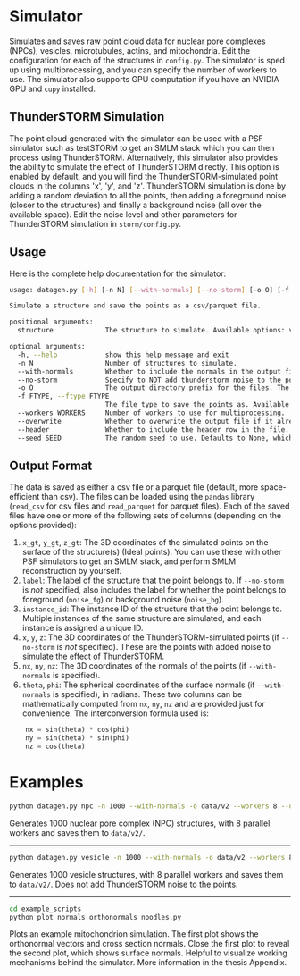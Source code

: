 # Simulator
Simulates and saves raw point cloud data for nuclear pore complexes (NPCs), vesicles, microtubules, actins, and mitochondria. Edit the configuration for each of the structures in `config.py`. The simulator is sped up using multiprocessing, and you can specify the number of workers to use. The simulator also supports GPU computation if you have an NVIDIA GPU and `cupy` installed.

## ThunderSTORM Simulation
The point cloud generated with the simulator can be used with a PSF simulator such as testSTORM to get an SMLM stack which you can then process using ThunderSTORM. Alternatively, this simulator also provides the ability to simulate the effect of ThunderSTORM directly. This option is enabled by default, and you will find the ThunderSTORM-simulated point clouds in the columns 'x', 'y', and 'z'. ThunderSTORM simulation is done by adding a random deviation to all the points, then adding a foreground noise (closer to the structures) and finally a background noise (all over the available space). Edit the noise level and other parameters for ThunderSTORM simulation in `storm/config.py`.


## Usage
Here is the complete help documentation for the simulator:

```bash
usage: datagen.py [-h] [-n N] [--with-normals] [--no-storm] [-o O] [-f FTYPE] [--workers WORKERS] [--overwrite] [--header] [--seed SEED] structure

Simulate a structure and save the points as a csv/parquet file.

positional arguments:
  structure             The structure to simulate. Available options: vesicle, npc, mito, actin, microtubules, all

optional arguments:
  -h, --help            show this help message and exit
  -n N                  Number of structures to simulate.
  --with-normals        Whether to include the normals in the output file.
  --no-storm            Specify to NOT add thunderstorm noise to the points.
  -o O                  The output directory prefix for the files. The files will be saved as {prefix}/{structure_name}_{i}.[csv/parquet].Defaults to 'data/{ddmmyy-hhmms}'.
  -f FTYPE, --ftype FTYPE
                        The file type to save the points as. Available file types: csv, parquet. Defaults to parquet.
  --workers WORKERS     Number of workers to use for multiprocessing.
  --overwrite           Whether to overwrite the output file if it already exists.
  --header              Whether to include the header row in the file.
  --seed SEED           The random seed to use. Defaults to None, which does not set the seed.

```

## Output Format

The data is saved as either a csv file or a parquet file (default, more space-efficient than csv). The files can be loaded using the `pandas` library (`read_csv` for csv files and `read_parquet` for parquet files). Each of the saved files have one or more of the following sets of columns (depending on the options provided):

1. `x_gt`, `y_gt`, `z_gt`: The 3D coordinates of the simulated points on the surface of the structure(s) (Ideal points). You can use these with other PSF simulators to get an SMLM stack, and perform SMLM reconstruction by yourself.
2. `label`: The label of the structure that the point belongs to. If `--no-storm` is *not* specified, also includes the label for whether the point belongs to foreground (`noise_fg`) or background noise (`noise_bg`).
3. `instance_id`: The instance ID of the structure that the point belongs to. Multiple instances of the same structure are simulated, and each instance is assigned a unique ID.
4. `x`, `y`, `z`: The 3D coordinates of the ThunderSTORM-simulated points (if `--no-storm` is *not* specified). These are the points with added noise to simulate the effect of ThunderSTORM.
5. `nx`, `ny`, `nz`: The 3D coordinates of the normals of the points (if `--with-normals` is specified).
6. `theta`, `phi`: The spherical coordinates of the surface normals (if `--with-normals` is specified), in radians. These two columns can be mathematically computed from `nx`, `ny`, `nz` and are provided just for convenience. The interconversion formula used is: 
```python
    nx = sin(theta) * cos(phi)
    ny = sin(theta) * sin(phi)
    nz = cos(theta)
```


# Examples

```bash
python datagen.py npc -n 1000 --with-normals -o data/v2 --workers 8 --overwrite
```
Generates 1000 nuclear pore complex (NPC) structures, with 8 parallel workers and saves them to `data/v2/`.

---

```bash
python datagen.py vesicle -n 1000 --with-normals -o data/v2 --workers 8 --overwrite --no-storm
```
Generates 1000 vesicle structures, with 8 parallel workers and saves them to `data/v2/`. Does not add ThunderSTORM noise to the points.

---

```bash
cd example_scripts
python plot_normals_orthonormals_noodles.py
```
Plots an example mitochondrion simulation. The first plot shows the orthonormal vectors and cross section normals. Close the first plot to reveal the second plot, which shows surface normals. Helpful to visualize working mechanisms behind the simulator. More information in the thesis Appendix.
